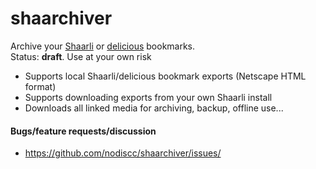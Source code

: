 # shaarchiver
Archive your [Shaarli](https://github.com/sebsauvage/Shaarli) or [delicious](https://delicious.com) bookmarks.  
Status: **draft**. Use at your own risk

 * Supports local Shaarli/delicious bookmark exports (Netscape HTML format)
 * Supports downloading exports from your own Shaarli install
 * Downloads all linked media for archiving, backup, offline use...

#### Bugs/feature requests/discussion
 * https://github.com/nodiscc/shaarchiver/issues/
